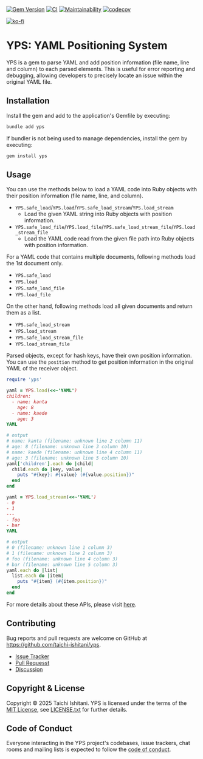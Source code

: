 [![Gem Version](https://badge.fury.io/rb/yps.svg)](https://badge.fury.io/rb/yps)
[![CI](https://github.com/taichi-ishitani/yps/actions/workflows/ci.yml/badge.svg)](https://github.com/taichi-ishitani/yps/actions/workflows/ci.yml)
[![Maintainability](https://qlty.sh/gh/taichi-ishitani/projects/yps/maintainability.svg)](https://qlty.sh/gh/taichi-ishitani/projects/yps)
[![codecov](https://codecov.io/gh/taichi-ishitani/yps/graph/badge.svg?token=JwmT4kfLYG)](https://codecov.io/gh/taichi-ishitani/yps)

[![ko-fi](https://www.ko-fi.com/img/githubbutton_sm.svg)](https://ko-fi.com/A0A231E3I)

# YPS: YAML Positioning System

YPS is a gem to parse YAML and add position information (file name, line and column) to each parsed elements.
This is useful for error reporting and debugging, allowing developers to precisely locate an issue within the original YAML file.

## Installation

Install the gem and add to the application's Gemfile by executing:

```bash
bundle add yps
```

If bundler is not being used to manage dependencies, install the gem by executing:

```bash
gem install yps
```

## Usage

You can use the methods below to load a YAML code into Ruby objects with their position information (file name, line, and column).

* `YPS.safe_load`/`YPS.load`/`YPS.safe_load_stream`/`YPS.load_stream`
    * Load the given YAML string into Ruby objects with position information.
* `YPS.safe_load_file`/`YPS.load_file`/`YPS.safe_load_stream_file`/`YPS.load_stream_file`
    * Load the YAML code read from the given file path into Ruby objects with position information.

For a YAML code that contains multiple documents, following methods load the 1st document only.

* `YPS.safe_load`
* `YPS.load`
* `YPS.safe_load_file`
* `YPS.load_file`

On the other hand, following methods load all given documents and return them as a list.

* `YPS.safe_load_stream`
* `YPS.load_stream`
* `YPS.safe_load_stream_file`
* `YPS.load_stream_file`

Parsed objects, except for hash keys, have their own position information.
You can use the `position` method to get position information in the original YAML of the receiver object.

```ruby
require 'yps'

yaml = YPS.load(<<~'YAML')
children:
  - name: kanta
    age: 8
  - name: kaede
    age: 3
YAML

# output
# name: kanta (filename: unknown line 2 column 11)
# age: 8 (filename: unknown line 3 column 10)
# name: kaede (filename: unknown line 4 column 11)
# age: 3 (filename: unknown line 5 column 10)
yaml['children'].each do |child|
  child.each do |key, value|
    puts "#{key}: #{value} (#{value.position})"
  end
end

yaml = YPS.load_stream(<<~'YAML')
- 0
- 1
---
- foo
- bar
YAML

# output
# 0 (filename: unknown line 1 column 3)
# 1 (filename: unknown line 2 column 3)
# foo (filename: unknown line 4 column 3)
# bar (filename: unknown line 5 column 3)
yaml.each do |list|
  list.each do |item|
    puts "#{item} (#{item.position})"
  end
end
```

For more details about these APIs, please visit [here](https://taichi-ishitani.github.io/yps/).

## Contributing

Bug reports and pull requests are welcome on GitHub at https://github.com/taichi-ishitani/yps.

* [Issue Tracker](https://github.com/taichi-ishitani/yps/issues)
* [Pull Requesst](https://github.com/taichi-ishitani/yps/pulls)
* [Discussion](https://github.com/taichi-ishitani/yps/discussions)

## Copyright & License

Copyright &copy; 2025 Taichi Ishitani.
YPS is licensed under the terms of the [MIT License](https://opensource.org/licenses/MIT), see [LICENSE.txt](LICENSE.txt) for further details.

## Code of Conduct

Everyone interacting in the YPS project's codebases, issue trackers, chat rooms and mailing lists is expected to follow the [code of conduct](https://github.com/taichi-ishitani/yps/blob/master/CODE_OF_CONDUCT.md).
